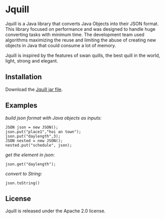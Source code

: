 # Jquill

Jquill is a Java library that converts Java Objects into their JSON format. This library focused on performance and was designed to handle huge converting tasks with minimum time. The development team used algorithms maximizing the reuse and limiting the abuse of creating new objects in Java that could consume a lot of memory.

Jquill is inspired by the features of swan quills, the best quill in the world, light, strong and elegant.

## Installation

Download the [Jquill jar file](https://drive.google.com/file/d/1xL_0PCIwQdb1DjLI_GRZ_lrVlvL3Vrv3/view?usp=drive_link).

## Examples

*build json format with Java objects as inputs:*

	JSON json = new JSON();
	json.put("place1","hoi an town");
	json.put("daylength",3);
	JSON nested = new JSON();
	nested.put("schedule", json);

*get the element in json:*

    json.get("daylength");

*convert to String:*

    json.toString()

## License

Jquill is released under the Apache 2.0 license.
